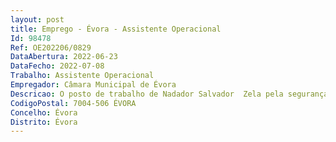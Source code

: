 ```yaml
--- 
layout: post
title: Emprego - Évora - Assistente Operacional
Id: 98478
Ref: OE202206/0829
DataAbertura: 2022-06-23
DataFecho: 2022-07-08
Trabalho: Assistente Operacional
Empregador: Câmara Municipal de Évora
Descricao: O posto de trabalho de Nadador Salvador  Zela pela segurança dos utilizadores das piscinas e restantes equipamentos, encaminha os utilizadores e transmite lhes as regras de utilização e segurança, administra primeiros socorros quando necessário, auxilia na manutenção e conservação dos espaços adjacentes aos tanques.Apoio nas diversas atividades dos serviços de juventude e desporto incluindo instalações desportivas, iniciativas e eventos.
CodigoPostal: 7004-506 ÉVORA
Concelho: Évora
Distrito: Évora
--- 
```

